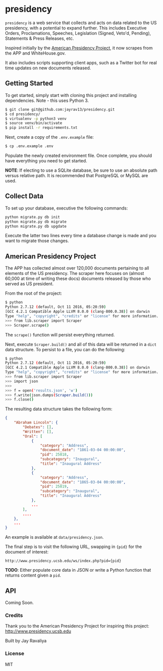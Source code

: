 # presidency

`presidency` is a web service that collects and acts on data related to the US presidency, with a potential to expand further. This includes Executive Orders, Proclamations, Speeches, Legislation (Signed, Veto'd, Pending), Statements & Press Releases, etc.

Inspired initially by the [American Presidency Project](http://presidency.ucsb.edu), it now scrapes from the APP and WhiteHouse.gov.

It also includes scripts supporting client apps, such as a Twitter bot for real time updates on new documents released.

## Getting Started

To get started, simply start with cloning this project and installing dependencies. Note - this uses Python 3.

```bash
$ git clone git@github.com:jayrav13/presidency.git
$ cd presidency/
$ virtualenv -p python3 venv
$ source venv/bin/activate
$ pip install -r requirements.txt
```

Next, create a copy of the `.env.example` file:

```bash
$ cp .env.example .env
```

Populate the newly created environment file. Once complete, you should have everything you need to get started.

**NOTE**: If electing to use a SQLite database, be sure to use an absolute path versus relative path. It is recommended that PostgreSQL or MySQL are used.

## Collect Data

To set up your database, executive the following commands:

```bash
python migrate.py db init
python migrate.py db migrate
python migrate.py db upgdate
```

Execute the latter two lines every time a database change is made and you want to migrate those changes.

## American Presidency Project

The APP has collected almost over 120,000 documents pertaining to all elements of the US presidency. The scraper here focuses on (almost 60,000 at time of writing these docs) documents released by those who served as US president.

From the root of the project:

```bash
$ python
Python 2.7.12 (default, Oct 11 2016, 05:20:59)
[GCC 4.2.1 Compatible Apple LLVM 8.0.0 (clang-800.0.38)] on darwin
Type "help", "copyright", "credits" or "license" for more information.
>>> from lib.scraper import Scraper
>>> Scraper.scrape()
```

The `scrape()` function will persist everything returned.

Next, execute `Scraper.build()` and all of this data will be returned in a `dict` data structure. To persist to a file, you can do the following:

```bash
$ python
Python 2.7.12 (default, Oct 11 2016, 05:20:59)
[GCC 4.2.1 Compatible Apple LLVM 8.0.0 (clang-800.0.38)] on darwin
Type "help", "copyright", "credits" or "license" for more information.
>>> from lib.scraper import Scraper
>>> import json
>>> 
>>> f = open('results.json', 'w')
>>> f.write(json.dumps(Scraper.build()))
>>> f.close()
```

The resulting data structure takes the following form:

```json
{
    "Abraham Lincoln": {
        "Debates": [], 
        "Written": [], 
        "Oral": [
            {
                "category": "Address", 
                "document_date": "1861-03-04 00:00:00", 
                "pid": 25818, 
                "subcategory": "Inaugural", 
                "title": "Inaugural Address"
            }, 
            {
                "category": "Address", 
                "document_date": "1865-03-04 00:00:00", 
                "pid": 25819, 
                "subcategory": "Inaugural", 
                "title": "Inaugural Address"
            },
            ...
		],
		....
	},
	...
}
```

An example is available at `data/presidency.json`.

The final step is to visit the following URL, swapping in `{pid}` for the document of interest:

`http://www.presidency.ucsb.edu/ws/index.php?pid={pid}`

**TODO**: Either populate core data in JSON or write a Python function that returns content given a `pid`.

## API

Coming Soon.

### Credits
Thank you to the American Presidency Project for inspiring this project: http://www.presidency.ucsb.edu

Built by Jay Ravaliya

### License
MIT
